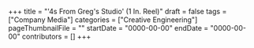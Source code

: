 +++
title = "'4s From Greg's Studio' (1 In. Reel)"
draft = false
tags = ["Company Media"]
categories = ["Creative Engineering"]
pageThumbnailFile = ""
startDate = "0000-00-00"
endDate = "0000-00-00"
contributors = []
+++
